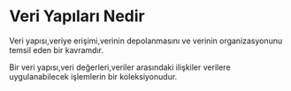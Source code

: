 ﻿# Veri Yapıları Nedir 
Veri yapısı,veriye erişimi,verinin depolanmasını ve verinin organizasyonunu temsil eden bir kavramdır.

Bir veri yapısı,veri değerleri,veriler arasındaki ilişkiler verilere uygulanabilecek işlemlerin bir koleksiyonudur.

